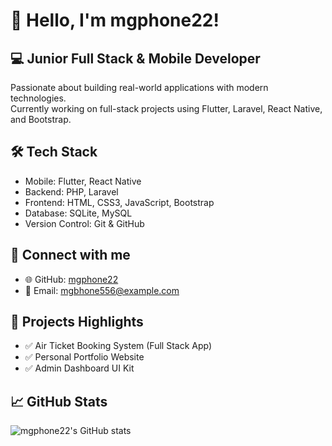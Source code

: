 # 👋 Hello, I'm mgphone22!

## 💻 Junior Full Stack & Mobile Developer

Passionate about building real-world applications with modern technologies.  
Currently working on full-stack projects using Flutter, Laravel, React Native, and Bootstrap.

## 🛠 Tech Stack
- Mobile: Flutter, React Native
- Backend: PHP, Laravel
- Frontend: HTML, CSS3, JavaScript, Bootstrap
- Database: SQLite, MySQL
- Version Control: Git & GitHub

## 🔗 Connect with me
- 🌐 GitHub: [mgphone22](https://github.com/mgphone22)
- 📧 Email: mgbhone556@example.com

## 🚀 Projects Highlights
- ✅ Air Ticket Booking System (Full Stack App)
- ✅ Personal Portfolio Website
- ✅ Admin Dashboard UI Kit

## 📈 GitHub Stats

![mgphone22's GitHub stats](https://github-readme-stats.vercel.app/api?username=mgphone22&show_icons=true&theme=radical)

